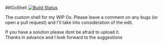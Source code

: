 ##GoShell [![Build Status](https://travis-ci.com/NexisHunter/GoShell.svg?branch=master)](https://travis-ci.com/NexisHunter/GoShell)

The custom shell for my WIP Os. Please leave a comment on any bugs (or open a pull request) and I'll take into
consideration of the edit. 

If you have a solution please dont be afraid to upload it.       
Thanks in advance and I look forward to the suggestions
